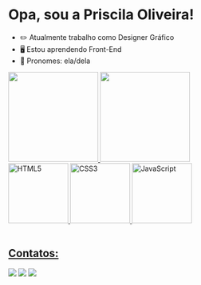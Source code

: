 # Opa, sou a Priscila Oliveira!
- ✏️ Atualmente trabalho como Designer Gráfico
- 🖥️ Estou aprendendo Front-End
- 🤗 Pronomes: ela/dela

<div>
  <a href="https://github.com/priscilaoliveiran">
  <img loading="lazy" height="180em" src="https://github-readme-stats.vercel.app/api/top-langs/?username=priscilaoliveiran&layout=compact&langs_count=7&theme=midnight-purple"/>
  <img loading="lazy" height="180em" src="https://github-readme-stats.vercel.app/api?username=priscilaoliveiran&show_icons=true&theme=midnight-purple&include_all_commits=true&count_private=true"/>
</div>  

<div>
  <img src="https://img.icons8.com/color/2x/html-5.png" width="120" alt="HTML5">
  <img src="https://img.icons8.com/color/2x/css3.png" width="120" alt="CSS3">
  <img src="https://img.icons8.com/nolan/2x/javascript.png" width="120" alt="JavaScript">
</div>

<table>  
  
</table>

## Contatos:

<div>
<a href="https://instagram.com/prinscela" target="_blank"><img loading="lazy" src="https://img.shields.io/badge/-Instagram-%23E4405F?style=for-the-badge&logo=instagram&logoColor=white" target="_blank"></a>
<a href = "mailto:priihzmanu@gmail.com"><img loading="lazy" src="https://img.shields.io/badge/Gmail-D14836?style=for-the-badge&logo=gmail&logoColor=white" target="_blank"></a>
<a href="https://www.linkedin.com/in/priscilaemanuele" target="_blank"><img loading="lazy" src="https://img.shields.io/badge/-LinkedIn-%230077B5?style=for-the-badge&logo=linkedin&logoColor=white" target="_blank"></a>   
</div>
  
